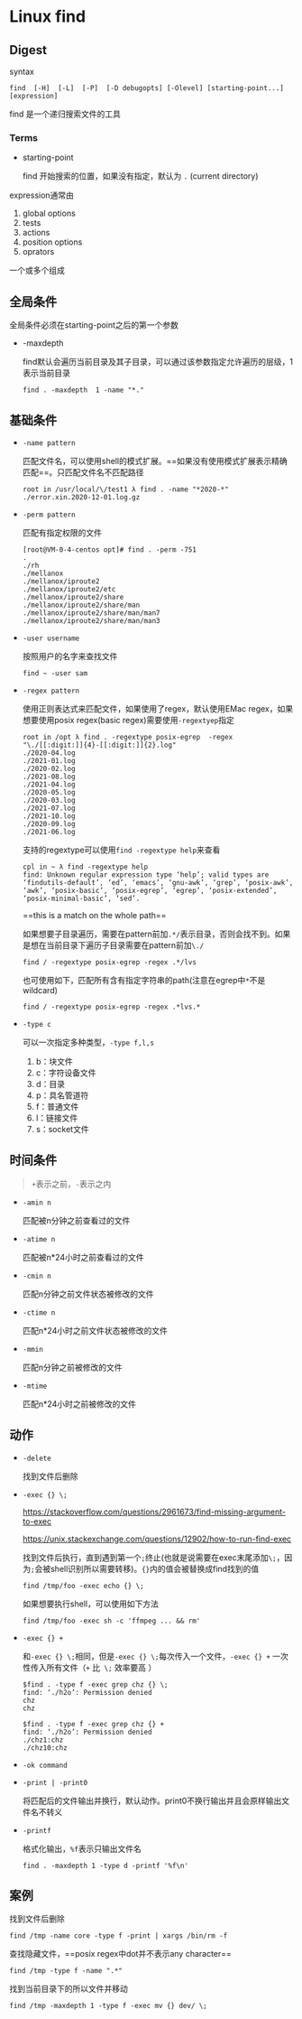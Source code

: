 # Linux find

## Digest

syntax

```
find  [-H]  [-L]  [-P]  [-D debugopts] [-Olevel] [starting-point...] [expression]
```

find 是一个递归搜索文件的工具

### Terms

- starting-point

  find 开始搜索的位置，如果没有指定，默认为 `.` (current directory)

expression通常由 

1. global options
2. tests
3. actions
4. position options
5. oprators

一个或多个组成

## 全局条件

全局条件必须在starting-point之后的第一个参数

- -maxdepth

  find默认会遍历当前目录及其子目录，可以通过该参数指定允许遍历的层级，1表示当前目录

  ```
  find . -maxdepth  1 -name "*."
  ```

## 基础条件

- `-name pattern`

  匹配文件名，可以使用shell的模式扩展。==如果没有使用模式扩展表示精确匹配==。只匹配文件名不匹配路径

  ```
  root in /usr/local/\/test1 λ find . -name "*2020-*"
  ./error.xin.2020-12-01.log.gz  
  ```

- `-perm pattern`

  匹配有指定权限的文件

  ```
  [root@VM-0-4-centos opt]# find . -perm -751
  .
  ./rh
  ./mellanox
  ./mellanox/iproute2
  ./mellanox/iproute2/etc
  ./mellanox/iproute2/share
  ./mellanox/iproute2/share/man
  ./mellanox/iproute2/share/man/man7
  ./mellanox/iproute2/share/man/man3
  ```

- `-user username`

  按照用户的名字来查找文件

  ```
  find ~ -user sam
  ```

- `-regex pattern`

  使用正则表达式来匹配文件，如果使用了regex，默认使用EMac regex，如果想要使用posix regex(basic regex)需要使用`-regextyep`指定

  ```
  root in /opt λ find . -regextype posix-egrep  -regex "\./[[:digit:]]{4}-[[:digit:]]{2}.log"
  ./2020-04.log
  ./2021-01.log
  ./2020-02.log
  ./2021-08.log
  ./2021-04.log
  ./2020-05.log
  ./2020-03.log
  ./2021-07.log
  ./2021-10.log
  ./2020-09.log
  ./2021-06.log
  ```

  支持的regextype可以使用`find -regextype help`来查看

  ```
  cpl in ~ λ find -regextype help
  find: Unknown regular expression type ‘help’; valid types are ‘findutils-default’, ‘ed’, ‘emacs’, ‘gnu-awk’, ‘grep’, ‘posix-awk’, ‘awk’, ‘posix-basic’, ‘posix-egrep’, ‘egrep’, ‘posix-extended’, ‘posix-minimal-basic’, ‘sed’.
  ```

  ==this is a match on the whole path==

  如果想要子目录遍历，需要在pattern前加`.*/`表示目录，否则会找不到。如果是想在当前目录下遍历子目录需要在pattern前加`\./`

  ```
  find / -regextype posix-egrep -regex .*/lvs
  ```

  也可使用如下，匹配所有含有指定字符串的path(注意在egrep中`*`不是wildcard)

  ```
  find / -regextype posix-egrep -regex .*lvs.*
  ```

- `-type c`

  可以一次指定多种类型，`-type f,l,s`
  
  1. b：块文件
  2. c：字符设备文件
  3. d：目录
  4. p：具名管道符
  5. f：普通文件
  6. l：链接文件
  7. s：socket文件

## 时间条件

> `+`表示之前，`-`表示之内

- `-amin n `

  匹配被n分钟之前查看过的文件

- `-atime n`

  匹配被n*24小时之前查看过的文件

- `-cmin n`

  匹配n分钟之前文件状态被修改的文件

- `-ctime n`

  匹配n*24小时之前文件状态被修改的文件

- `-mmin`

  匹配n分钟之前被修改的文件

- `-mtime`

  匹配n*24小时之前被修改的文件

## 动作

- `-delete`

  找到文件后删除

- `-exec {} \;`

  https://stackoverflow.com/questions/2961673/find-missing-argument-to-exec

  https://unix.stackexchange.com/questions/12902/how-to-run-find-exec

  找到文件后执行，直到遇到第一个`;`终止(也就是说需要在exec末尾添加`\;`，因为`;`会被shell识别所以需要转移)。`{}`内的值会被替换成find找到的值

  ```
  find /tmp/foo -exec echo {} \;
  ```

  如果想要执行shell，可以使用如下方法

  ```
  find /tmp/foo -exec sh -c 'ffmpeg ... && rm'
  ```

- `-exec {} +`

  和`-exec {} \;`相同，但是`-exec {} \;`每次传入一个文件，`-exec {} +` 一次性传入所有文件（`+` 比` \;` 效率要高 ）

  ```
  $find . -type f -exec grep chz {} \;
  find: ‘./h2o’: Permission denied
  chz
  chz
  
  $find . -type f -exec grep chz {} +
  find: ‘./h2o’: Permission denied
  ./chz1:chz
  ./chz10:chz
  ```

- `-ok command`

- `-print | -print0`  

  将匹配后的文件输出并换行，默认动作。print0不换行输出并且会原样输出文件名不转义

- `-printf`

  格式化输出，`%f`表示只输出文件名

  ```
  find . -maxdepth 1 -type d -printf '%f\n'
  ```

## 案例

找到文件后删除

```
find /tmp -name core -type f -print | xargs /bin/rm -f
```

查找隐藏文件，==posix regex中dot并不表示any character==

```
find /tmp -type f -name ".*"
```

找到当前目录下的所以文件并移动

```
find /tmp -maxdepth 1 -type f -exec mv {} dev/ \;
```
